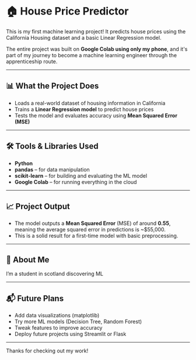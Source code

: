 # 🏠 House Price Predictor

This is my first machine learning project! It predicts house prices using the California Housing dataset and a basic Linear Regression model.

The entire project was built on **Google Colab using only my phone**, and it's part of my journey to become a machine learning engineer through the apprenticeship route.

---

## 📊 What the Project Does

- Loads a real-world dataset of housing information in California
- Trains a **Linear Regression model** to predict house prices
- Tests the model and evaluates accuracy using **Mean Squared Error (MSE)**

---

## 🛠️ Tools & Libraries Used

- **Python**
- **pandas** – for data manipulation
- **scikit-learn** – for building and evaluating the ML model
- **Google Colab** – for running everything in the cloud

---

## 📈 Project Output

- The model outputs a **Mean Squared Error** (MSE) of around **0.55**, meaning the average squared error in predictions is ~$55,000.
- This is a solid result for a first-time model with basic preprocessing.

---

## 🙋 About Me

I’m a student in scotland discovering ML

---

## 📬 Future Plans

- Add data visualizations (matplotlib)
- Try more ML models (Decision Tree, Random Forest)
- Tweak features to improve accuracy
- Deploy future projects using Streamlit or Flask

---

Thanks for checking out my work!
